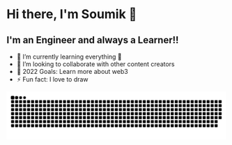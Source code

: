 # Hi there, I'm Soumik 👋
## I'm an Engineer and always a Learner!!

- 🌱 I’m currently learning everything 🤣
- 👯 I’m looking to collaborate with other content creators
- 🥅 2022 Goals: Learn more about web3
- ⚡ Fun fact: I love to draw

[![snake](https://github.com/1999AZZAR/1999AZZAR/blob/main/resources/img/grid-snake.svg)](https://1999azzar.github.io/1999AZZAR/)